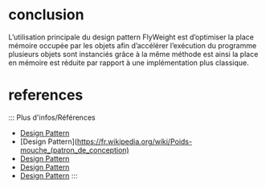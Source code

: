 # conclusion

L’utilisation principale du design pattern FlyWeight est d’optimiser la place mémoire occupée par les objets afin d’accélérer l’exécution du programme plusieurs objets sont instanciés grâce à la même méthode est ainsi la place en mémoire est réduite par rapport à une implémentation plus classique.

# references


::: Plus d'infos/Références
+ [Design Pattern](http://www.e-naxos.com/Blog/post/Design-Patterns-ou-quand-comment-et-pourquoi-.aspx)
+ [Design Pattern](https://fr.wikipedia.org/wiki/Poids-mouche_(patron_de_conception)
+ [Design Pattern](https://www.tutorialspoint.com/design_pattern/flyweight_pattern.htm)
+ [Design Pattern](http://blog.lepine.pro/architecture/le-design-pattern-flyweight-poids-mouche)
+ [Design Pattern](https://sourcemaking.com/design_patterns/flyweight)
:::
